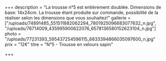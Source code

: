 +++
description = "La trousse n°5 est entièrement doublée. Dimensions de base: 14x24cm. La trousse étant produite sur commande, possibilité de la réaliser selon les dimensions que vous souhaitez!"
gallerie = ["/uploads/74891485_551511882062294_7801925096683077632_n.jpg", "/uploads/76714009_435995900622076_6578136580152623104_n.jpg"]
photo = "/uploads/77231393_595437254596115_6833394866035097600_n.jpg"
prix = "12€"
titre = "N°5 - Trousse en velours sapin"

+++
